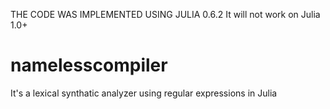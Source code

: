 
THE CODE WAS IMPLEMENTED USING JULIA 0.6.2
It will not work on Julia 1.0+
# namelesscompiler
It's a lexical synthatic analyzer using regular expressions in Julia
